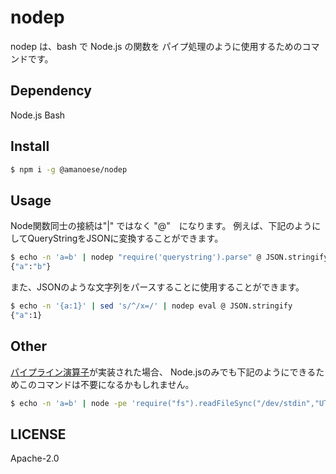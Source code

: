 nodep
===

nodep は、bash で Node.js の関数を
パイプ処理のように使用するためのコマンドです。

## Dependency

Node.js
Bash

## Install

```bash
$ npm i -g @amanoese/nodep
```

## Usage

Node関数同士の接続は"|" ではなく "@"　になります。
例えば、下記のようにしてQueryStringをJSONに変換することができます。

```bash
$ echo -n 'a=b' | nodep "require('querystring').parse" @ JSON.stringify
{"a":"b"}
```

また、JSONのような文字列をパースすることに使用することができます。

```bash
$ echo -n '{a:1}' | sed 's/^/x=/' | nodep eval @ JSON.stringify
{"a":1}
```

## Other

[パイプライン演算子](https://developer.mozilla.org/ja/docs/Web/JavaScript/Reference/Operators/Pipeline_operator)が実装された場合、
Node.jsのみでも下記のようにできるためこのコマンドは不要になるかもしれません。

```bash
$ echo -n 'a=b' | node -pe 'require("fs").readFileSync("/dev/stdin","UTF-8") |> require("querystring").parse" |> JSON.stringify'
```

## LICENSE
Apache-2.0
